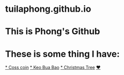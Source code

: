 # tuilaphong.github.io
# This is Phong's Github
# These is some thing I have:
<a href="https://tuilaphong.github.io/coss_coin">* Coss coin</a>
<a href="https://tuilaphong.github.io/keo_bua_bao">* Keo Bua Bao</a>
<a href="https://tuilaphong.github.io/christmat_tree">* Christmas Tree</a>
<a href="https://tuilaphong.github.io/love">♥</a>
